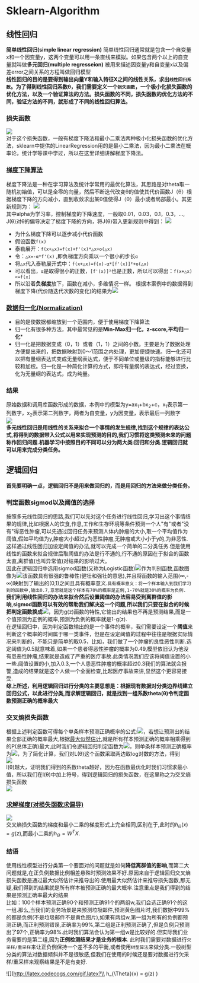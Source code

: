 # Sklearn-Algorithm
## 线性回归
**简单线性回归(simple linear regression)** 简单线性回归通常就是包含一个自变量x和一个因变量y，这两个变量可以用一条直线来模拟。如果包含两个以上的自变量就叫做**多元回归(multiple regresseion)** 被用来描述因变量y和自变量x以及偏差error之间关系的方程叫做回归模型<br>
**线性回归的目的是要得到输出向量Y和输入特征X之间的线性关系，求出`线性回归系数`。为了得到线性回归系数θ，我们需要定义一个`损失函数`，一个极小化损失函数的优化方法，以及一个验证算法的方法。损失函数的不同，损失函数的优化方法的不同，验证方法的不同，就形成了不同的线性回归算法。**
### 损失函数
![](https://github.com/yangxcc/Sklearn-Algorithm/blob/master/image/%E6%8D%9F%E5%A4%B1%E5%87%BD%E6%95%B0.png) <br>
对于这个损失函数，一般有梯度下降法和最小二乘法两种极小化损失函数的优化方法，sklearn中提供的LinearRegression用的是最小二乘法，因为最小二乘法在概率论，统计学等课中学过，所以在这里详细讲解梯度下降法。<br>
### [梯度下降算法](https://www.jianshu.com/p/386645b7e03a)
梯度下降法是一种在学习算法及统计学常用的最优化算法，其思路是对theta取一随机初始值，可以是全零的向量，然后不断迭代改变θ的值使其代价函数J（θ）根据梯度下降的方向减小，直到收敛求出某θ值使得J（θ）最小或者局部最小。其更新规则为：
![](https://github.com/yangxcc/Sklearn-Algorithm/blob/master/image/%E6%A2%AF%E5%BA%A6%E4%B8%8B%E9%99%8D.png)<br>
其中alpha为学习率，控制梯度的下降速度，一般取0.01，0.03，0.1，0.3，…, J(θ)对θ的偏导决定了梯度下降的方向，将J(θ)带入更新规则中得到：
![](https://github.com/yangxcc/Sklearn-Algorithm/blob/master/image/梯度下降2.png)
- 为什么梯度下降可以逐步减小代价函数
 - 假设函数`f(x)`
 - 泰勒展开：`f(x+△x)=f(x)+f'(x)*△x+o(△x)`
 - 令：`△x=-α*f'(x)`   ,即负梯度方向乘以一个很小的步长`α`
 - 将`△x`代入泰勒展开式中：`f(x+△x)=f(x)-α*[f'(x)]²+o(△x)`
 - 可以看出，`α`是取得很小的正数，`[f'(x)]²`也是正数，所以可以得出：`f(x+△x)<=f(x)`
 - 所以沿着**负梯度**放下，函数在减小，多维情况一样。
 根据本案例中的数据得到梯度下降(代价随迭代次数的变化)的结果为![](https://github.com/yangxcc/Sklearn-Algorithm/blob/master/image/梯度下降结果.png)<br>
 ### [数据归一化(Normalization)](https://www.jianshu.com/p/95a8f035c86c)
 - 目的是使数据都缩放到一个范围内，便于使用梯度下降算法
 - 归一化有很多种方法，其中最常见的是**Min-Max归一化，z-score,平均归一化***
 - 归一化是把数据变成（0，1）或者（1，1）之间的小数。主要是为了数据处理方便提出来的，把数据映射到0～1范围之内处理，更加便捷快速。归一化还可以把有量纲表达式变成无量纲表达式，便于不同单位或量级的指标能够进行比较和加权。归一化是一种简化计算的方式，即将有量纲的表达式，经过变换，化为无量纲的表达式，成为纯量。
### 结果
原始数据和调用库函数形成的数据，本例中的模型为y=ax<sub>1</sub>+bx<sub>2</sub>+c，x<sub>1</sub>表示第一列数字，x<sub>2</sub>表示第二列数字，两者为自变量，y为因变量，表示最后一列数字<br>
![](https://github.com/yangxcc/Sklearn-Algorithm/blob/master/image/简单线性回归结果.png)<br>
**多元线性回归是用线性的关系来拟合一个事情的发生规律,找到这个规律的表达公式,将得到的数据带入公式以用来实现预测的目的,我们习惯将这类预测未来的问题称作回归问题.机器学习中按照目的不同可以分为两大类:回归和分类.逻辑回归就可以用来完成分类任务。**
## 逻辑回归
**首先要明确一点，逻辑回归不是用来做回归的，而是用回归的方法来做分类任务。**<br>
### 判定函数sigmod以及阈值的选择
按照多元线性回归的思路,我们可以先对这个任务进行线性回归,学习出这个事情结果的规律,比如根据人的饮食,作息,工作和生存环境等条件预测一个人"有"或者"没有"得恶性肿瘤,可以先通过回归任务来预测人体内肿瘤的大小,取一个平均值作为阈值,假如平均值为y,肿瘤大小超过y为恶性肿瘤,无肿瘤或大小小于y的,为非恶性.这样通过线性回归加设定阈值的办法,就可以完成一个简单的二分类任务.但是使用线性的函数来拟合规律后取阈值的办法是行不通的,行不通的原因在于拟合的函数太直,离群值(也叫异常值)对结果的影响过大。<br>
因此在逻辑回归中选用sigmod函数(又称为Logistic函数)![](https://github.com/yangxcc/Sklearn-Algorithm/blob/master/image/sigmod函数.png)作为判别函数,函数图像为![](https://github.com/yangxcc/Sklearn-Algorithm/blob/master/image/sigmod图像.png)该函数具有很强的鲁棒性(健壮和强壮的意思),并且将函数的输入范围(∞,-∞)映射到了输出的(0,1)之间且具有概率意义.`具有概率意义：将一个样本输入到我们学习到的函数中,输出0.7,意思就是这个样本有70%的概率是正例,1-70%就是30%的概率为负例.`<br>
**我们利用线性回归的办法来拟合然后设置阈值的办法容易受到离群值的影响,sigmod函数可以有效的帮助我们解决这一个问题,所以我们只要在拟合的时候把判定函数换成**![](https://github.com/yangxcc/Sklearn-Algorithm/blob/master/image/逻辑回归判定函数.png)，因为g(z)函数的特性,它输出的结果也不再是预测结果,而是一个值预测为正例的概率,预测为负例的概率就是1-g(z).<br>
在逻辑回归中，因为判定函数输出的是一个事件的概率，我们需要设定一个**阈值**来判断这个概率的时间属于哪一类事件，但是在设定阈值的过程中往往是根据实际情况来判断的，不能只是简单的取0.5，比如，我们做了一个肿瘤的良性恶性判断.选定阈值为0.5就意味着,如果一个患者得恶性肿瘤的概率为0.49,模型依旧认为他没有患恶性肿瘤,结果就是造成了严重的医疗事故.此类情况我们应该将阈值设置的小一些.阈值设置的小,加入0.3,一个人患恶性肿瘤的概率超过0.3我们的算法就会报警,造成的结果就是这个人做一个全面检查,比起医疗事故来讲,显然这个更容易接受.<br>
**综上所述，利用逻辑回归进行分类的主要思想是：根据现有数据对分类边界线建立回归公式，以此进行分类,而求解逻辑回归，就是找到一组系数theta(θ)令判定函数预测正确的概率最大**
### 交叉熵损失函数
根据上述判定函数可得每个单条样本预测正确概率的公式:![](https://github.com/yangxcc/Sklearn-Algorithm/blob/master/image/逻辑回归概率公式.png)，若想让预测出的结果全部正确的概率最大,根据[最大似然估计](https://blog.csdn.net/weixin_39445556/article/details/81416133),就是所有样本预测正确的概率相乘得到的P(总体正确)最大,此时我们令逻辑回归判定函数为![](https://github.com/yangxcc/Sklearn-Algorithm/blob/master/image/逻辑回归判定函数2.png)，则单条样本预测正确概率为![](https://github.com/yangxcc/Sklearn-Algorithm/blob/master/image/逻辑回归概率公式2.png)，为了简化计算，我们对L(θ)这个函数采取两边取log对数的方法，得到<br>
![](https://github.com/yangxcc/Sklearn-Algorithm/blob/master/image/逻辑回归概率公式3.png)<br>
l(θ)越大，证明我们得到的系数theta越好，因为在函数最优化时我们习惯求最小值，所以我们在l(θ)中加上符号，得到逻辑回归的损失函数，在这里称之为交叉熵损失函数<br>
![](https://github.com/yangxcc/Sklearn-Algorithm/blob/master/image/逻辑回归损失函数.png)<br>
### [求解梯度(对损失函数求偏导)](https://blog.csdn.net/weixin_39445556/article/details/83661219)
![](https://github.com/yangxcc/Sklearn-Algorithm/blob/master/image/求解梯度函数.png)<br>
交叉熵损失函数的梯度和最小二乘的梯度形式上完全相同,区别在于,此时的$h_{\Theta}(x) = g(z)$,而最小二乘的$h_{\Theta} = W^{T}X$.
### 结语
使用线性模型进行分类第一个要面对的问题就是如何**降低离群值的影响**,而第二大问题就是,在正负例数据比例相差悬殊时预测效果不好.原因来自于逻辑回归交叉熵损失函数是通过最大似然估计来推导出的.使用最大似然估计来推导损失函数,那无疑,我们得到的结果就是所有样本被预测正确的最大概率.注意重点是我们得到的结果是预测正确率最大的结果<br>比如：100个样本预测正确90个和预测正确91个的两组w,我们会选正确91个的这一组.那么,当我们的业务场景是来预测垃圾邮件,预测黄色图片时,我们数据中99%的都是负例(不是垃圾邮件不是黄色图片),如果有两组w,第一组为所有的负例都预测正确,而正利预测错误,正确率为99%,第二组是正利预测正确了,但是负例只预测出了97个,正确率为98%.此时我们算法会认为第一组w是比较好的.但实际我们业务需要的是第二组,因为**正例检测结果才是业务的根本**. 此时我们需要对数据进行`欠采样/重采样`来让正负例保持一个差不多的平衡,或者使用`树型算法`来做分类.一般树型分类的算法对数据倾斜并不是很敏感,但我们在使用的时候还是要对数据进行欠采样/重采样来观察结果是不是有变好.

![](http://latex.codecogs.com/gif.latex?\\ h_{\Theta}(x) = g(z) )

